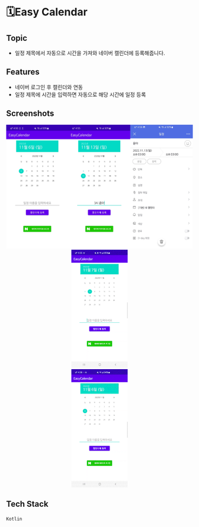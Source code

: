 # 🗓️Easy Calendar
## Topic
* 일정 제목에서 자동으로 시간을 가져와 네이버 캘린더에 등록해줍니다.
## Features
* 네이버 로그인 후 캘린더와 연동
* 일정 제목에 시간을 입력하면 자동으로 해당 시간에 일정 등록
## Screenshots
<center><img src="./screenshots/easyCalendar.png"></center>
<center><img src="./screenshots/saveCalendar12h_AdobeExpress.gif" width="30%" height="30%"></center>
<center><img src="./screenshots/saveCalendar24h_AdobeExpress.gif" width="30%" height="30%"></center>

## Tech Stack
`Kotlin`